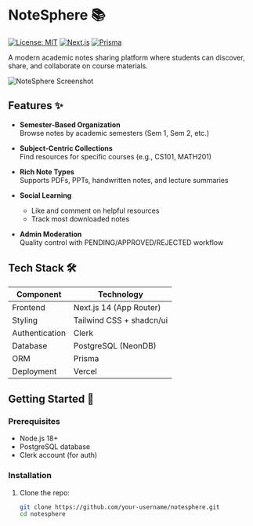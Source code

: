# NoteSphere 📚

[![License: MIT](https://img.shields.io/badge/License-MIT-blue.svg)](https://opensource.org/licenses/MIT)
[![Next.js](https://img.shields.io/badge/Next.js-13.5%2B-black?logo=next.js)](https://nextjs.org/)
[![Prisma](https://img.shields.io/badge/Prisma-ORM-brightgreen?logo=prisma)](https://prisma.io/)

A modern academic notes sharing platform where students can discover, share, and collaborate on course materials.

![NoteSphere Screenshot](/public/screenshot.png) <!-- Add your screenshot later -->

## Features ✨

- **Semester-Based Organization**  
  Browse notes by academic semesters (Sem 1, Sem 2, etc.)
  
- **Subject-Centric Collections**  
  Find resources for specific courses (e.g., CS101, MATH201)

- **Rich Note Types**  
  Supports PDFs, PPTs, handwritten notes, and lecture summaries

- **Social Learning**  
  - Like and comment on helpful resources
  - Track most downloaded notes

- **Admin Moderation**  
  Quality control with PENDING/APPROVED/REJECTED workflow

## Tech Stack 🛠️

| Component       | Technology |
|----------------|------------|
| Frontend       | Next.js 14 (App Router) |
| Styling        | Tailwind CSS + shadcn/ui |
| Authentication | Clerk |
| Database       | PostgreSQL (NeonDB) |
| ORM            | Prisma |
| Deployment     | Vercel |

## Getting Started 🚀

### Prerequisites
- Node.js 18+
- PostgreSQL database
- Clerk account (for auth)

### Installation
1. Clone the repo:
   ```bash
   git clone https://github.com/your-username/notesphere.git
   cd notesphere